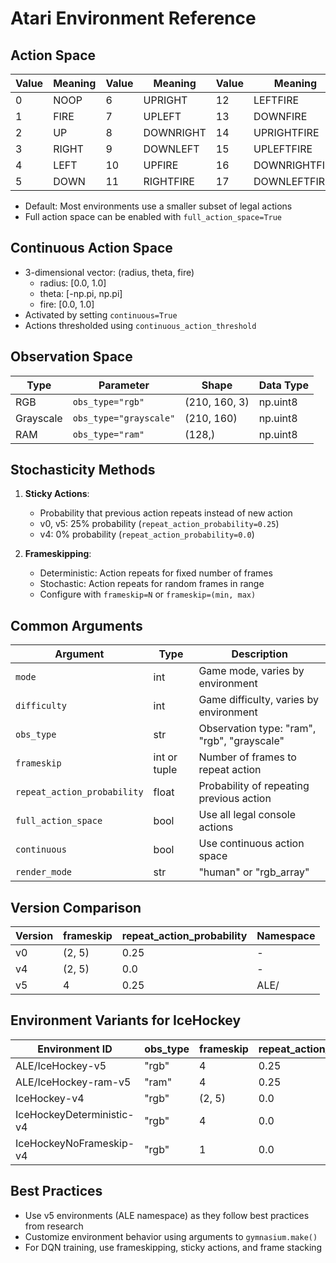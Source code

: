 # Atari Environment Reference

## Action Space
| Value | Meaning      | Value | Meaning      | Value | Meaning       |
|-------|--------------|-------|--------------|-------|---------------|
| 0     | NOOP         | 6     | UPRIGHT      | 12    | LEFTFIRE      |
| 1     | FIRE         | 7     | UPLEFT       | 13    | DOWNFIRE      |
| 2     | UP           | 8     | DOWNRIGHT    | 14    | UPRIGHTFIRE   |
| 3     | RIGHT        | 9     | DOWNLEFT     | 15    | UPLEFTFIRE    |
| 4     | LEFT         | 10    | UPFIRE       | 16    | DOWNRIGHTFIRE |
| 5     | DOWN         | 11    | RIGHTFIRE    | 17    | DOWNLEFTFIRE  |

- Default: Most environments use a smaller subset of legal actions
- Full action space can be enabled with `full_action_space=True`

## Continuous Action Space
- 3-dimensional vector: (radius, theta, fire)
  - radius: [0.0, 1.0]
  - theta: [-np.pi, np.pi]
  - fire: [0.0, 1.0]
- Activated by setting `continuous=True`
- Actions thresholded using `continuous_action_threshold`

## Observation Space
| Type        | Parameter             | Shape           | Data Type |
|-------------|------------------------|-----------------|-----------|
| RGB         | `obs_type="rgb"`       | (210, 160, 3)   | np.uint8  |
| Grayscale   | `obs_type="grayscale"` | (210, 160)      | np.uint8  |
| RAM         | `obs_type="ram"`       | (128,)          | np.uint8  |

## Stochasticity Methods
1. **Sticky Actions**:
   - Probability that previous action repeats instead of new action
   - v0, v5: 25% probability (`repeat_action_probability=0.25`)
   - v4: 0% probability (`repeat_action_probability=0.0`)

2. **Frameskipping**:
   - Deterministic: Action repeats for fixed number of frames
   - Stochastic: Action repeats for random frames in range
   - Configure with `frameskip=N` or `frameskip=(min, max)`

## Common Arguments
| Argument                      | Type            | Description                                     |
|-------------------------------|----------------|-------------------------------------------------|
| `mode`                        | int            | Game mode, varies by environment                |
| `difficulty`                  | int            | Game difficulty, varies by environment          |
| `obs_type`                    | str            | Observation type: "ram", "rgb", "grayscale"     |
| `frameskip`                   | int or tuple   | Number of frames to repeat action               |
| `repeat_action_probability`   | float          | Probability of repeating previous action        |
| `full_action_space`           | bool           | Use all legal console actions                   |
| `continuous`                  | bool           | Use continuous action space                     |
| `render_mode`                 | str            | "human" or "rgb_array"                          |

## Version Comparison
| Version | frameskip  | repeat_action_probability | Namespace |
|---------|------------|---------------------------|-----------|
| v0      | (2, 5)     | 0.25                      | -         |
| v4      | (2, 5)     | 0.0                       | -         |
| v5      | 4          | 0.25                      | ALE/      |

## Environment Variants for IceHockey
| Environment ID              | obs_type | frameskip | repeat_action_probability |
|-----------------------------|----------|-----------|---------------------------|
| ALE/IceHockey-v5            | "rgb"    | 4         | 0.25                      |
| ALE/IceHockey-ram-v5        | "ram"    | 4         | 0.25                      |
| IceHockey-v4                | "rgb"    | (2, 5)    | 0.0                       |
| IceHockeyDeterministic-v4   | "rgb"    | 4         | 0.0                       |
| IceHockeyNoFrameskip-v4     | "rgb"    | 1         | 0.0                       |

## Best Practices
- Use v5 environments (ALE namespace) as they follow best practices from research
- Customize environment behavior using arguments to `gymnasium.make()`
- For DQN training, use frameskipping, sticky actions, and frame stacking
